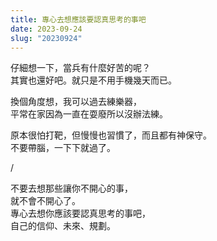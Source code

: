 ```yaml
---
title: 專心去想應該要認真思考的事吧
date: 2023-09-24
slug: "20230924"
---
```


仔細想一下，當兵有什麼好苦的呢？\
其實也還好吧。就只是不用手機幾天而已。

換個角度想，我可以過去練樂器，\
平常在家因為一直在耍廢所以沒辦法練。

原本很怕打靶，但慢慢也習慣了，而且都有神保守。\
不要帶腦，一下下就過了。

/

不要去想那些讓你不開心的事，\
就不會不開心了。\
專心去想你應該要認真思考的事吧，\
自己的信仰、未來、規劃。
